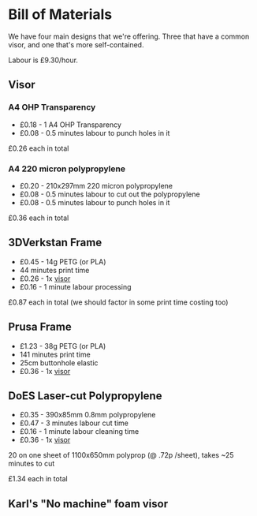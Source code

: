 # Bill of Materials

We have four main designs that we're offering.  Three that have a common visor, and one that's more self-contained.

Labour is £9.30/hour.

## Visor

### A4 OHP Transparency

* £0.18 - 1 A4 OHP Transparency
* £0.08 - 0.5 minutes labour to punch holes in it

£0.26 each in total

### A4 220 micron polypropylene

* £0.20 - 210x297mm 220 micron polypropylene
* £0.08 - 0.5 minutes labour to cut out the polypropylene
* £0.08 - 0.5 minutes labour to punch holes in it

£0.36 each in total

## 3DVerkstan Frame

* £0.45 - 14g PETG (or PLA)
* 44 minutes print time
* £0.26 - 1x [visor](#Visor)
* £0.16 - 1 minute labour processing

£0.87 each in total (we should factor in some print time costing too)

## Prusa Frame

* £1.23 - 38g PETG (or PLA)
* 141 minutes print time
* 25cm buttonhole elastic
* £0.36 - 1x [visor](#Visor)

## DoES Laser-cut Polypropylene

* £0.35 - 390x85mm 0.8mm polypropylene
* £0.47 - 3 minutes labour cut time
* £0.16 - 1 minute labour cleaning time
* £0.36 - 1x [visor](#Visor)

20 on one sheet of 1100x650mm polyprop (@ .72p /sheet), takes ~25 minutes to cut

£1.34 each in total

## Karl's "No machine" foam visor
